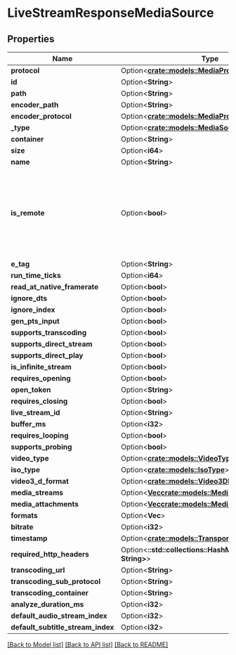 # LiveStreamResponseMediaSource

## Properties

Name | Type | Description | Notes
------------ | ------------- | ------------- | -------------
**protocol** | Option<[**crate::models::MediaProtocol**](MediaProtocol.md)> |  | [optional]
**id** | Option<**String**> |  | [optional]
**path** | Option<**String**> |  | [optional]
**encoder_path** | Option<**String**> |  | [optional]
**encoder_protocol** | Option<[**crate::models::MediaProtocol**](MediaProtocol.md)> |  | [optional]
**_type** | Option<[**crate::models::MediaSourceType**](MediaSourceType.md)> |  | [optional]
**container** | Option<**String**> |  | [optional]
**size** | Option<**i64**> |  | [optional]
**name** | Option<**String**> |  | [optional]
**is_remote** | Option<**bool**> | Gets or sets a value indicating whether the media is remote.  Differentiate internet url vs local network. | [optional]
**e_tag** | Option<**String**> |  | [optional]
**run_time_ticks** | Option<**i64**> |  | [optional]
**read_at_native_framerate** | Option<**bool**> |  | [optional]
**ignore_dts** | Option<**bool**> |  | [optional]
**ignore_index** | Option<**bool**> |  | [optional]
**gen_pts_input** | Option<**bool**> |  | [optional]
**supports_transcoding** | Option<**bool**> |  | [optional]
**supports_direct_stream** | Option<**bool**> |  | [optional]
**supports_direct_play** | Option<**bool**> |  | [optional]
**is_infinite_stream** | Option<**bool**> |  | [optional]
**requires_opening** | Option<**bool**> |  | [optional]
**open_token** | Option<**String**> |  | [optional]
**requires_closing** | Option<**bool**> |  | [optional]
**live_stream_id** | Option<**String**> |  | [optional]
**buffer_ms** | Option<**i32**> |  | [optional]
**requires_looping** | Option<**bool**> |  | [optional]
**supports_probing** | Option<**bool**> |  | [optional]
**video_type** | Option<[**crate::models::VideoType**](VideoType.md)> |  | [optional]
**iso_type** | Option<[**crate::models::IsoType**](IsoType.md)> |  | [optional]
**video3_d_format** | Option<[**crate::models::Video3DFormat**](Video3DFormat.md)> |  | [optional]
**media_streams** | Option<[**Vec<crate::models::MediaStream>**](MediaStream.md)> |  | [optional]
**media_attachments** | Option<[**Vec<crate::models::MediaAttachment>**](MediaAttachment.md)> |  | [optional]
**formats** | Option<**Vec<String>**> |  | [optional]
**bitrate** | Option<**i32**> |  | [optional]
**timestamp** | Option<[**crate::models::TransportStreamTimestamp**](TransportStreamTimestamp.md)> |  | [optional]
**required_http_headers** | Option<**::std::collections::HashMap<String, String>**> |  | [optional]
**transcoding_url** | Option<**String**> |  | [optional]
**transcoding_sub_protocol** | Option<**String**> |  | [optional]
**transcoding_container** | Option<**String**> |  | [optional]
**analyze_duration_ms** | Option<**i32**> |  | [optional]
**default_audio_stream_index** | Option<**i32**> |  | [optional]
**default_subtitle_stream_index** | Option<**i32**> |  | [optional]

[[Back to Model list]](../README.md#documentation-for-models) [[Back to API list]](../README.md#documentation-for-api-endpoints) [[Back to README]](../README.md)


